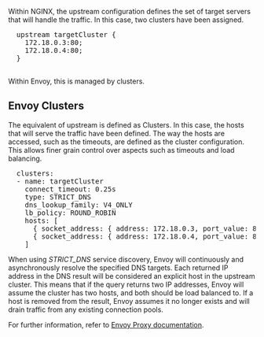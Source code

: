 Within NGINX, the upstream configuration defines the set of target servers that will handle the traffic. In this case, two clusters have been assigned.

<pre class="file">
  upstream targetCluster {
    172.18.0.3:80;
    172.18.0.4:80;
  }

</pre>

Within Envoy, this is managed by clusters.

## Envoy Clusters

The equivalent of upstream is defined as Clusters. In this case, the hosts that will serve the traffic have been defined. The way the hosts are accessed, such as the timeouts, are defined as the cluster configuration. This allows finer grain control over aspects such as timeouts and load balancing.

<pre class="file" data-filename="envoy.yaml">
  clusters:
  - name: targetCluster
    connect_timeout: 0.25s
    type: STRICT_DNS
    dns_lookup_family: V4_ONLY
    lb_policy: ROUND_ROBIN
    hosts: [
      { socket_address: { address: 172.18.0.3, port_value: 80 }},
      { socket_address: { address: 172.18.0.4, port_value: 80 }}
    ]
</pre>

When using *STRICT_DNS* service discovery, Envoy will continuously and asynchronously resolve the specified DNS targets. Each returned IP address in the DNS result will be considered an explicit host in the upstream cluster. This means that if the query returns two IP addresses, Envoy will assume the cluster has two hosts, and both should be load balanced to. If a host is removed from the result, Envoy assumes it no longer exists and will drain traffic from any existing connection pools.

For further information, refer to [Envoy Proxy documentation](https://www.envoyproxy.io/docs/envoy/latest/intro/arch_overview/service_discovery#strict-dns).